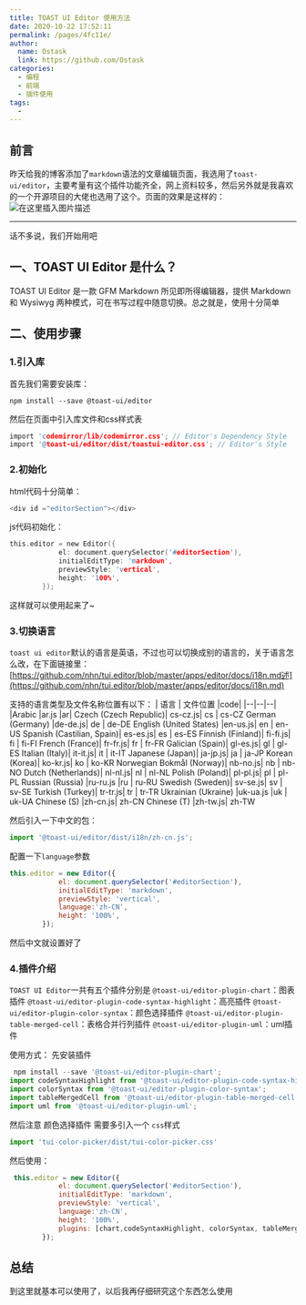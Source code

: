 ```yaml
---
title: TOAST UI Editor 使用方法
date: 2020-10-22 17:52:11
permalink: /pages/4fc11e/
author: 
  name: Ostask
  link: https://github.com/Ostask
categories:
  - 编程
  - 前端
  - 插件使用
tags:
  - 
---
```


## 前言

昨天给我的博客添加了`markdown`语法的文章编辑页面，我选用了`toast-ui/editor`，主要考量有这个插件功能齐全，网上资料较多，然后另外就是我喜欢的一个开源项目的大佬也选用了这个。页面的效果是这样的：
![在这里插入图片描述](https://img-blog.csdnimg.cn/20201021173641455.png?x-oss-process=image/watermark,type_ZmFuZ3poZW5naGVpdGk,shadow_10,text_aHR0cHM6Ly9ibG9nLmNzZG4ubmV0L3FxXzIzNDQ3MjMx,size_16,color_FFFFFF,t_70#pic_center)


----------

话不多说，我们开始用吧

## 一、TOAST UI Editor 是什么？


TOAST UI Editor 是一款 GFM Markdown 所见即所得编辑器，提供 Markdown 和 Wysiwyg 两种模式，可在书写过程中随意切换。总之就是，使用十分简单



## 二、使用步骤
### 1.引入库


首先我们需要安装库：
```
npm install --save @toast-ui/editor
```

然后在页面中引入库文件和css样式表

```c
import 'codemirror/lib/codemirror.css'; // Editor's Dependency Style
import '@toast-ui/editor/dist/toastui-editor.css'; // Editor's Style
```

### 2.初始化

html代码十分简单：



```c
<div id ="editorSection"></div> 
```

js代码初始化：
```c
this.editor = new Editor({
            el: document.querySelector('#editorSection'),
            initialEditType: 'markdown',
            previewStyle: 'vertical',
            height: '100%',
        });
```
这样就可以使用起来了~


### 3.切换语言
`toast ui editor`默认的语言是英语，不过也可以切换成别的语言的，关于语言怎么改，在下面链接里：
[https://github.com/nhn/tui.editor/blob/master/apps/editor/docs/i18n.md述](https://github.com/nhn/tui.editor/blob/master/apps/editor/docs/i18n.md)

支持的语言类型及文件名称位置有以下：
| 语言 | 文件位置 |code|
|--|--|--|
|Arabic	|ar.js	|ar|
Czech (Czech Republic)|	cs-cz.js|	cs \| cs-CZ
German (Germany)	|de-de.js|	de \| de-DE
English (United States)	|en-us.js|	en \| en-US
Spanish (Castilian, Spain)|	es-es.js|	es \| es-ES
Finnish (Finland)|	fi-fi.js|	fi \| fi-FI
French (France)|	fr-fr.js|	fr \| fr-FR
Galician (Spain)|	gl-es.js|	gl \| gl-ES
Italian (Italy)|	it-it.js|	it \| it-IT
Japanese (Japan)|	ja-jp.js|	ja \| ja-JP
Korean (Korea)|	ko-kr.js|	ko \| ko-KR
Norwegian Bokmål (Norway)|	nb-no.js|	nb \| nb-NO
Dutch (Netherlands)|	nl-nl.js|	nl \| nl-NL
Polish (Poland)|	pl-pl.js|	pl \| pl-PL
Russian (Russia)	|ru-ru.js	|ru \| ru-RU
Swedish (Sweden)|	sv-se.js|	sv \| sv-SE
Turkish (Turkey)|	tr-tr.js|	tr \| tr-TR
Ukrainian (Ukraine)	|uk-ua.js	|uk \| uk-UA
Chinese (S)	|zh-cn.js|	zh-CN
Chinese (T)	|zh-tw.js|	zh-TW

然后引入一下中文的包：
```javascript
import '@toast-ui/editor/dist/i18n/zh-cn.js';
```
配置一下`language`参数

```javascript
this.editor = new Editor({
            el: document.querySelector('#editorSection'),
            initialEditType: 'markdown',
            previewStyle: 'vertical',
            language:'zh-CN',
            height: '100%',
        });
```
然后中文就设置好了

### 4.插件介绍
`TOAST UI Editor`一共有五个插件分别是
`@toast-ui/editor-plugin-chart`：图表插件
`@toast-ui/editor-plugin-code-syntax-highlight`：高亮插件
`@toast-ui/editor-plugin-color-syntax`：颜色选择插件
`@toast-ui/editor-plugin-table-merged-cell`：表格合并行列插件
`@toast-ui/editor-plugin-uml`：uml插件

使用方式：
先安装插件
```javascript
 npm install --save '@toast-ui/editor-plugin-chart';
import codeSyntaxHighlight from '@toast-ui/editor-plugin-code-syntax-highlight';
import colorSyntax from '@toast-ui/editor-plugin-color-syntax';
import tableMergedCell from '@toast-ui/editor-plugin-table-merged-cell';
import uml from '@toast-ui/editor-plugin-uml';
```
然后注意 颜色选择插件 需要多引入一个 `css`样式
```javascript
import 'tui-color-picker/dist/tui-color-picker.css'
```

然后使用：
```javascript
 this.editor = new Editor({
            el: document.querySelector('#editorSection'),
            initialEditType: 'markdown',
            previewStyle: 'vertical',
            language:'zh-CN',
            height: '100%',
            plugins: [chart,codeSyntaxHighlight, colorSyntax, tableMergedCell, uml]
        });
```

## 总结
到这里就基本可以使用了，以后我再仔细研究这个东西怎么使用